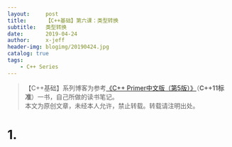 ```yaml
---
layout:     post
title:      【C++基础】第六课：类型转换
subtitle:   类型转换
date:       2019-04-24
author:     x-jeff
header-img: blogimg/20190424.jpg
catalog: true
tags:
    - C++ Series
---
```

>【C++基础】系列博客为参考[《C++ Primer中文版（第5版）》](https://www.phei.com.cn/module/goods/wssd_content.jsp?bookid=37655)（**C++11标准**）一书，自己所做的读书笔记。  
>本文为原创文章，未经本人允许，禁止转载。转载请注明出处。

# 1.